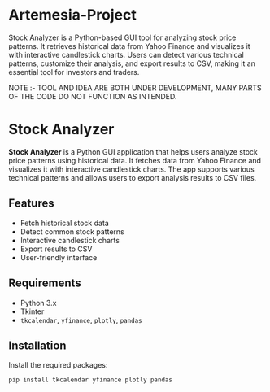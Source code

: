 # Artemesia-Project
Stock Analyzer  is a Python-based GUI tool for analyzing stock price patterns. It retrieves historical data from Yahoo Finance and visualizes it with interactive candlestick charts. Users can detect various technical patterns, customize their analysis, and export results to CSV, making it an essential tool for investors and traders.

NOTE :- TOOL AND IDEA ARE BOTH UNDER DEVELOPMENT, MANY PARTS OF THE CODE DO NOT FUNCTION AS INTENDED.

# Stock Analyzer

**Stock Analyzer** is a Python GUI application that helps users analyze stock price patterns using historical data. It fetches data from Yahoo Finance and visualizes it with interactive candlestick charts. The app supports various technical patterns and allows users to export analysis results to CSV files.

## Features

- Fetch historical stock data
- Detect common stock patterns
- Interactive candlestick charts
- Export results to CSV
- User-friendly interface

## Requirements

- Python 3.x
- Tkinter
- `tkcalendar`, `yfinance`, `plotly`, `pandas`

## Installation

Install the required packages:

```bash
pip install tkcalendar yfinance plotly pandas
